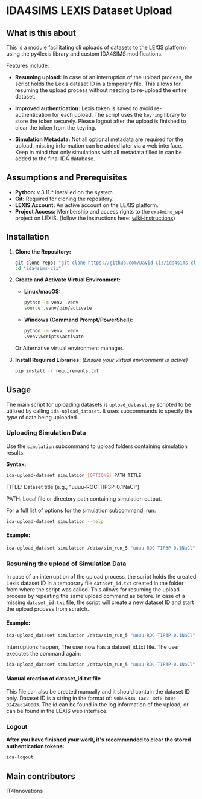 # IDA4SIMS LEXIS Dataset Upload

## What is this about

This is a module facilitating cli uploads of datasets to the LEXIS platform using the py4lexis library and custom IDA4SIMS modifications.

Features include:
- **Resuming upload:** In case of an interruption of the upload process, the script holds the Lexis dataset ID in a temporary file. This allows for resuming the upload process without needing to re-upload the entire dataset.

- **Improved authentication:** Lexis token is saved to avoid re-authentication for each upload. The script uses the `keyring` library to store the token securely. Please logout after the upload is finished to clear the token from the keyring.

- **Simulation Metadata:** Not all optional metadata are required for the upload, missing information can be added later via a web interface. Keep in mind that only simulations with all metadata filled in can be added to the final IDA database.


## Assumptions and Prerequisites

- **Python:**  v.3.11.* installed on the system.
- **Git:** Required for cloning the repository.
- **LEXIS Account:** An active account on the LEXIS platform.
- **Project Access:** Membership and access rights to the `exa4mind_wp4` project on LEXIS. (follow the instructions here: [wiki-instructions](https://github.com/David-Ciz/ida4sims-cli/wiki/accessing%E2%80%90Lexis%E2%80%90project))

## Installation

1.  **Clone the Repository:**

    ```bash
    git clone repo: "git clone https://github.com/David-Ciz/ida4sims-cli.git"
    cd "ida4sims-cli"
    ```

2.  **Create and Activate Virtual Environment:**
    *   **Linux/macOS:**
        ```bash
        python -m venv .venv
        source .venv/bin/activate
        ```
    *   **Windows (Command Prompt/PowerShell):**
        ```bash
        python -m venv .venv
        .venv\Scripts\activate
        ```
    Or Alternative virtual environment manager.
3.  **Install Required Libraries:**
    *(Ensure your virtual environment is active)*
    ```bash
    pip install -r requirements.txt
    ```

## Usage

The main script for uploading datasets is `upload_dataset.py` scripted to be utilized by calling  `ida-upload_dataset`. It uses subcommands to specify the *type* of data being uploaded.

### Uploading Simulation Data

Use the `simulation` subcommand to upload folders containing simulation results.

**Syntax:**

```bash
ida-upload-dataset simulation [OPTIONS] PATH TITLE
```

TITLE: Dataset title (e.g., "uuuu-ROC-TIP3P-0.1NaCl").

PATH: Local file or directory path containing simulation output.


For a full list of options for the simulation subcommand, run: 

```bash
ida-upload-dataset simulation --help
```

#### Example:

```bash
ida-upload_dataset simulation /data/sim_run_5 "uuuu-ROC-TIP3P-0.1NaCl" --author-name "Jane Doe" --description "Equilibration phase, using TIp3P water model"
```

### Resuming the upload of Simulation Data

In case of an interruption of the upload process, the script holds the created Lexis dataset ID in a temporary file `dataset_id.txt` created in the folder from where the script was called. 
This allows for resuming the upload process by repeating the same upload command as before. In case of a missing `dataset_id.txt` file, the script will create a new dataset ID and start the upload process from scratch.

#### Example:

```bash
ida-upload_dataset simulation /data/sim_run_5 "uuuu-ROC-TIP3P-0.1NaCl" --author-name "Jane Doe" --description "Equilibration phase, using TIp3P water model"
```

Interruptions happen, The user now has a dataset_id.txt file. The user executes the command again:

```bash
ida-upload_dataset simulation /data/sim_run_5 "uuuu-ROC-TIP3P-0.1NaCl" --author-name "Jane Doe" --description "Equilibration phase, using TIp3P water model"
```

#### Manual creation of dataset_id.txt file
This file can also be created manually and it should contain the dataset ID only. Dataset ID is a string in the format of: `90b95334-1ac2-18f0-b80c-0242ac140003`. The id can be found in the log information of the upload, or can be found in the LEXIS web interface.


### Logout
**After you have finished your work, it's recommended to clear the stored authentication tokens:**

```bash
ida-logout
```


## Main contributors
IT4Innovations
